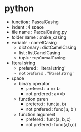# python
- function : PascalCasing
- indent : 4 space
- file name : PascalCasing.py
- folder name : snake_casing
- variable : camelCasing
    - dictionary : dictCamelCasing
    - list       : listCamelCasing
    - tuple      : tupCamelCasing
- literal string
    - prefered     : 'literal string'
    - not prefered : "literal string'
- space
    - binary operator
        - prefered     : a == b
        - not prefered : a==b
    - function paren
        - prefered     : func(a, b)
        - not prefered : func( a, b )
    - function argument
        - prefered     : func(a, b, c)
        - not prefered : func(a,b,c)

